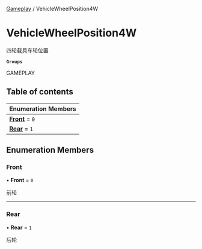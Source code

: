 [Gameplay](../modules/Gameplay.Gameplay.md) / VehicleWheelPosition4W

# VehicleWheelPosition4W <Badge type="tip" text="Enumeration" /> <Score text="VehicleWheelPosition4W" />

四轮载具车轮位置

**`Groups`**

GAMEPLAY

## Table of contents

| Enumeration Members |
| :-----|
| **[Front](Gameplay.VehicleWheelPosition4W.md#front)** = ``0`` <br> |
| **[Rear](Gameplay.VehicleWheelPosition4W.md#rear)** = ``1`` <br> |

## Enumeration Members

### Front <Score text="Front" /> 

• **Front** = ``0``

前轮

___

### Rear <Score text="Rear" /> 

• **Rear** = ``1``

后轮
